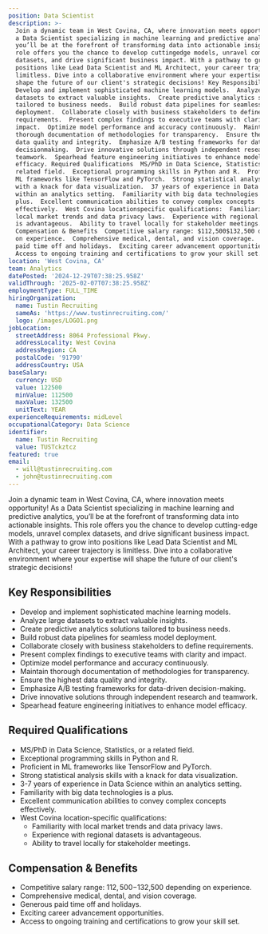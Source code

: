 ```yaml
---
position: Data Scientist
description: >-
  Join a dynamic team in West Covina, CA, where innovation meets opportunity! As
  a Data Scientist specializing in machine learning and predictive analytics,
  you’ll be at the forefront of transforming data into actionable insights. This
  role offers you the chance to develop cuttingedge models, unravel complex
  datasets, and drive significant business impact. With a pathway to grow into
  positions like Lead Data Scientist and ML Architect, your career trajectory is
  limitless. Dive into a collaborative environment where your expertise will
  shape the future of our client's strategic decisions! Key Responsibilities 
  Develop and implement sophisticated machine learning models.  Analyze large
  datasets to extract valuable insights.  Create predictive analytics solutions
  tailored to business needs.  Build robust data pipelines for seamless model
  deployment.  Collaborate closely with business stakeholders to define
  requirements.  Present complex findings to executive teams with clarity and
  impact.  Optimize model performance and accuracy continuously.  Maintain
  thorough documentation of methodologies for transparency.  Ensure the highest
  data quality and integrity.  Emphasize A/B testing frameworks for datadriven
  decisionmaking.  Drive innovative solutions through independent research and
  teamwork.  Spearhead feature engineering initiatives to enhance model
  efficacy. Required Qualifications  MS/PhD in Data Science, Statistics, or a
  related field.  Exceptional programming skills in Python and R.  Proficient in
  ML frameworks like TensorFlow and PyTorch.  Strong statistical analysis skills
  with a knack for data visualization.  37 years of experience in Data Science
  within an analytics setting.  Familiarity with big data technologies is a
  plus.  Excellent communication abilities to convey complex concepts
  effectively.  West Covina locationspecific qualifications:  Familiarity with
  local market trends and data privacy laws.  Experience with regional datasets
  is advantageous.  Ability to travel locally for stakeholder meetings.
  Compensation & Benefits  Competitive salary range: $112,500$132,500 depending
  on experience.  Comprehensive medical, dental, and vision coverage.  Generous
  paid time off and holidays.  Exciting career advancement opportunities. 
  Access to ongoing training and certifications to grow your skill set.
location: 'West Covina, CA'
team: Analytics
datePosted: '2024-12-29T07:38:25.958Z'
validThrough: '2025-02-07T07:38:25.958Z'
employmentType: FULL_TIME
hiringOrganization:
  name: Tustin Recruiting
  sameAs: 'https://www.tustinrecruiting.com/'
  logo: /images/LOGO1.png
jobLocation:
  streetAddress: 8064 Professional Pkwy.
  addressLocality: West Covina
  addressRegion: CA
  postalCode: '91790'
  addressCountry: USA
baseSalary:
  currency: USD
  value: 122500
  minValue: 112500
  maxValue: 132500
  unitText: YEAR
experienceRequirements: midLevel
occupationalCategory: Data Science
identifier:
  name: Tustin Recruiting
  value: TUSTckztcz
featured: true
email:
  - will@tustinrecruiting.com
  - john@tustinrecruiting.com
---
```




Join a dynamic team in West Covina, CA, where innovation meets opportunity! As a Data Scientist specializing in machine learning and predictive analytics, you’ll be at the forefront of transforming data into actionable insights. This role offers you the chance to develop cutting-edge models, unravel complex datasets, and drive significant business impact. With a pathway to grow into positions like Lead Data Scientist and ML Architect, your career trajectory is limitless. Dive into a collaborative environment where your expertise will shape the future of our client's strategic decisions!

## Key Responsibilities
- Develop and implement sophisticated machine learning models.
- Analyze large datasets to extract valuable insights.
- Create predictive analytics solutions tailored to business needs.
- Build robust data pipelines for seamless model deployment.
- Collaborate closely with business stakeholders to define requirements.
- Present complex findings to executive teams with clarity and impact.
- Optimize model performance and accuracy continuously.
- Maintain thorough documentation of methodologies for transparency.
- Ensure the highest data quality and integrity.
- Emphasize A/B testing frameworks for data-driven decision-making.
- Drive innovative solutions through independent research and teamwork.
- Spearhead feature engineering initiatives to enhance model efficacy.

## Required Qualifications
- MS/PhD in Data Science, Statistics, or a related field.
- Exceptional programming skills in Python and R.
- Proficient in ML frameworks like TensorFlow and PyTorch.
- Strong statistical analysis skills with a knack for data visualization.
- 3-7 years of experience in Data Science within an analytics setting.
- Familiarity with big data technologies is a plus.
- Excellent communication abilities to convey complex concepts effectively.
- West Covina location-specific qualifications:
  - Familiarity with local market trends and data privacy laws.
  - Experience with regional datasets is advantageous.
  - Ability to travel locally for stakeholder meetings.

## Compensation & Benefits
- Competitive salary range: $112,500-$132,500 depending on experience.
- Comprehensive medical, dental, and vision coverage.
- Generous paid time off and holidays.
- Exciting career advancement opportunities.
- Access to ongoing training and certifications to grow your skill set.
